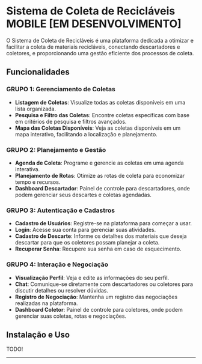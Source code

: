 # Sistema de Coleta de Recicláveis MOBILE [EM DESENVOLVIMENTO]

O Sistema de Coleta de Recicláveis é uma plataforma dedicada a otimizar e facilitar a coleta de materiais recicláveis, conectando descartadores e coletores, e proporcionando uma gestão eficiente dos processos de coleta.

## Funcionalidades

### GRUPO 1: Gerenciamento de Coletas

- **Listagem de Coletas**: Visualize todas as coletas disponíveis em uma lista organizada.
- **Pesquisa e Filtro das Coletas**: Encontre coletas específicas com base em critérios de pesquisa e filtros avançados.
- **Mapa das Coletas Disponíveis**: Veja as coletas disponíveis em um mapa interativo, facilitando a localização e planejamento.

### GRUPO 2: Planejamento e Gestão

- **Agenda de Coleta**: Programe e gerencie as coletas em uma agenda interativa.
- **Planejamento de Rotas**: Otimize as rotas de coleta para economizar tempo e recursos.
- **Dashboard Descartador**: Painel de controle para descartadores, onde podem gerenciar seus descartes e coletas agendadas.

### GRUPO 3: Autenticação e Cadastros

- **Cadastro de Usuários**: Registre-se na plataforma para começar a usar.
- **Login**: Acesse sua conta para gerenciar suas atividades.
- **Cadastro de Descarte**: Informe os detalhes dos materiais que deseja descartar para que os coletores possam planejar a coleta.
- **Recuperar Senha**: Recupere sua senha em caso de esquecimento.

### GRUPO 4: Interação e Negociação

- **Visualização Perfil**: Veja e edite as informações do seu perfil.
- **Chat**: Comunique-se diretamente com descartadores ou coletores para discutir detalhes ou resolver dúvidas.
- **Registro de Negociação**: Mantenha um registro das negociações realizadas na plataforma.
- **Dashboard Coletor**: Painel de controle para coletores, onde podem gerenciar suas coletas, rotas e negociações.

## Instalação e Uso

TODO!


---
